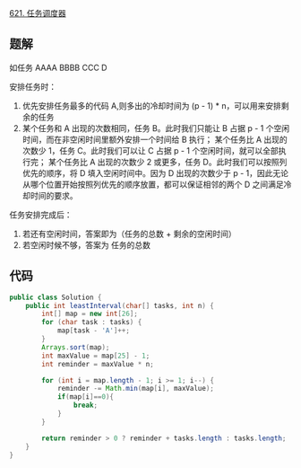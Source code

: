 [621. 任务调度器](https://leetcode-cn.com/problems/task-scheduler/)


## 题解
如任务 AAAA BBBB CCC D

安排任务时：
1. 优先安排任务最多的代码 A,则多出的冷却时间为 (p - 1) * n，可以用来安排剩余的任务
2. 某个任务和 A 出现的次数相同，任务 B。此时我们只能让 B 占据 p - 1 个空闲时间，而在非空闲时间里额外安排一个时间给 B 执行；
   某个任务比 A 出现的次数少 1，任务 C。此时我们可以让 C 占据 p - 1 个空闲时间，就可以全部执行完；
   某个任务比 A 出现的次数少 2 或更多，任务 D。此时我们可以按照列优先的顺序，将 D 填入空闲时间中。因为 D 出现的次数少于 p - 1，因此无论从哪个位置开始按照列优先的顺序放置，都可以保证相邻的两个 D 之间满足冷却时间的要求。
   
任务安排完成后：
1. 若还有空闲时间，答案即为（任务的总数 + 剩余的空闲时间）
2. 若空闲时候不够，答案为 任务的总数

## 代码

```java
public class Solution {
    public int leastInterval(char[] tasks, int n) {
        int[] map = new int[26];
        for (char task : tasks) {
            map[task - 'A']++;
        }
        Arrays.sort(map);
        int maxValue = map[25] - 1;
        int reminder = maxValue * n;

        for (int i = map.length - 1; i >= 1; i--) {
            reminder -= Math.min(map[i], maxValue);
            if(map[i]==0){
                break;
            }
        }

        return reminder > 0 ? reminder + tasks.length : tasks.length;
    }
}
```